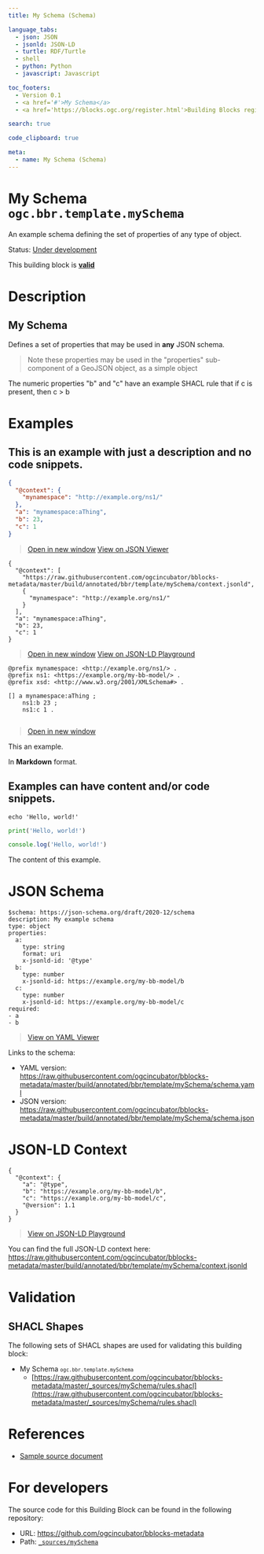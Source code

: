 ```yaml
---
title: My Schema (Schema)

language_tabs:
  - json: JSON
  - jsonld: JSON-LD
  - turtle: RDF/Turtle
  - shell
  - python: Python
  - javascript: Javascript

toc_footers:
  - Version 0.1
  - <a href='#'>My Schema</a>
  - <a href='https://blocks.ogc.org/register.html'>Building Blocks register</a>

search: true

code_clipboard: true

meta:
  - name: My Schema (Schema)
---
```



# My Schema `ogc.bbr.template.mySchema`

An example schema defining the set of properties of any type of object.

<p class="status">
    <span data-rainbow-uri="http://www.opengis.net/def/status">Status</span>:
    <a href="http://www.opengis.net/def/status/under-development" target="_blank" data-rainbow-uri>Under development</a>
</p>

<aside class="success">
This building block is <strong><a href="https://github.com/ogcincubator/bblocks-metadata/blob/master/build/tests/bbr/template/mySchema/" target="_blank">valid</a></strong>
</aside>

# Description

## My Schema

Defines a set of properties that may be used in **any** JSON schema.

> Note these properties may be used in the "properties" sub-component of a GeoJSON object, as a simple object

The numeric properties "b" and "c" have an example SHACL rule that if c is present, then c > b
# Examples

## This is an example with just a description and no code snippets.



```json
{
  "@context": {
    "mynamespace": "http://example.org/ns1/"
  },
  "a": "mynamespace:aThing",
  "b": 23,
  "c": 1
}


```

<blockquote class="lang-specific json">
  <p class="example-links">
    <a target="_blank" href="https://raw.githubusercontent.com/ogcincubator/bblocks-metadata/master/build/tests/bbr/template/mySchema/example_1_1.json">Open in new window</a>
    <a target="_blank" href="https://avillar.github.io/TreedocViewer/?dataParser=json&amp;dataUrl=https%3A%2F%2Fraw.githubusercontent.com%2Fogcincubator%2Fbblocks-metadata%2Fmaster%2Fbuild%2Ftests%2Fbbr%2Ftemplate%2FmySchema%2Fexample_1_1.json&amp;expand=2&amp;option=%7B%22showTable%22%3A+false%7D">View on JSON Viewer</a></p>
</blockquote>




```jsonld
{
  "@context": [
    "https://raw.githubusercontent.com/ogcincubator/bblocks-metadata/master/build/annotated/bbr/template/mySchema/context.jsonld",
    {
      "mynamespace": "http://example.org/ns1/"
    }
  ],
  "a": "mynamespace:aThing",
  "b": 23,
  "c": 1
}
```

<blockquote class="lang-specific jsonld">
  <p class="example-links">
    <a target="_blank" href="https://raw.githubusercontent.com/ogcincubator/bblocks-metadata/master/build/tests/bbr/template/mySchema/example_1_1.jsonld">Open in new window</a>
    <a target="_blank" href="https://json-ld.org/playground/#json-ld=https%3A%2F%2Fraw.githubusercontent.com%2Fogcincubator%2Fbblocks-metadata%2Fmaster%2Fbuild%2Ftests%2Fbbr%2Ftemplate%2FmySchema%2Fexample_1_1.jsonld">View on JSON-LD Playground</a>
</blockquote>




```turtle
@prefix mynamespace: <http://example.org/ns1/> .
@prefix ns1: <https://example.org/my-bb-model/> .
@prefix xsd: <http://www.w3.org/2001/XMLSchema#> .

[] a mynamespace:aThing ;
    ns1:b 23 ;
    ns1:c 1 .


```

<blockquote class="lang-specific turtle">
  <p class="example-links">
    <a target="_blank" href="https://raw.githubusercontent.com/ogcincubator/bblocks-metadata/master/build/tests/bbr/template/mySchema/example_1_1.ttl">Open in new window</a>
</blockquote>


This an example.

In **Markdown** format.


## Examples can have content and/or code snippets.



```shell
echo 'Hello, world!'
```



```python
print('Hello, world!')
```



```javascript
console.log('Hello, world!')
```

The content of this example. 


# JSON Schema

```yaml--schema
$schema: https://json-schema.org/draft/2020-12/schema
description: My example schema
type: object
properties:
  a:
    type: string
    format: uri
    x-jsonld-id: '@type'
  b:
    type: number
    x-jsonld-id: https://example.org/my-bb-model/b
  c:
    type: number
    x-jsonld-id: https://example.org/my-bb-model/c
required:
- a
- b

```

> <a target="_blank" href="https://avillar.github.io/TreedocViewer/?dataParser=yaml&amp;dataUrl=https%3A%2F%2Fraw.githubusercontent.com%2Fogcincubator%2Fbblocks-metadata%2Fmaster%2Fbuild%2Fannotated%2Fbbr%2Ftemplate%2FmySchema%2Fschema.yaml&amp;expand=2&amp;option=%7B%22showTable%22%3A+false%7D">View on YAML Viewer</a>

Links to the schema:

* YAML version: <a href="https://raw.githubusercontent.com/ogcincubator/bblocks-metadata/master/build/annotated/bbr/template/mySchema/schema.yaml" target="_blank">https://raw.githubusercontent.com/ogcincubator/bblocks-metadata/master/build/annotated/bbr/template/mySchema/schema.yaml</a>
* JSON version: <a href="https://raw.githubusercontent.com/ogcincubator/bblocks-metadata/master/build/annotated/bbr/template/mySchema/schema.json" target="_blank">https://raw.githubusercontent.com/ogcincubator/bblocks-metadata/master/build/annotated/bbr/template/mySchema/schema.json</a>


# JSON-LD Context

```json--ldContext
{
  "@context": {
    "a": "@type",
    "b": "https://example.org/my-bb-model/b",
    "c": "https://example.org/my-bb-model/c",
    "@version": 1.1
  }
}
```

> <a target="_blank" href="https://json-ld.org/playground/#json-ld=https%3A%2F%2Fraw.githubusercontent.com%2Fogcincubator%2Fbblocks-metadata%2Fmaster%2Fbuild%2Fannotated%2Fbbr%2Ftemplate%2FmySchema%2Fcontext.jsonld">View on JSON-LD Playground</a>

You can find the full JSON-LD context here:
<a href="https://raw.githubusercontent.com/ogcincubator/bblocks-metadata/master/build/annotated/bbr/template/mySchema/context.jsonld" target="_blank">https://raw.githubusercontent.com/ogcincubator/bblocks-metadata/master/build/annotated/bbr/template/mySchema/context.jsonld</a>

# Validation

## SHACL Shapes

The following sets of SHACL shapes are used for validating this building block:

* My Schema <small><code>ogc.bbr.template.mySchema</code></small>
  * [https://raw.githubusercontent.com/ogcincubator/bblocks-metadata/master/_sources/mySchema/rules.shacl](https://raw.githubusercontent.com/ogcincubator/bblocks-metadata/master/_sources/mySchema/rules.shacl)

# References

* [Sample source document](https://example.com/sources/1)

# For developers

The source code for this Building Block can be found in the following repository:

* URL: <a href="https://github.com/ogcincubator/bblocks-metadata" target="_blank">https://github.com/ogcincubator/bblocks-metadata</a>
* Path:
<code><a href="https://github.com/ogcincubator/bblocks-metadata/blob/HEAD/_sources/mySchema" target="_blank">_sources/mySchema</a></code>

